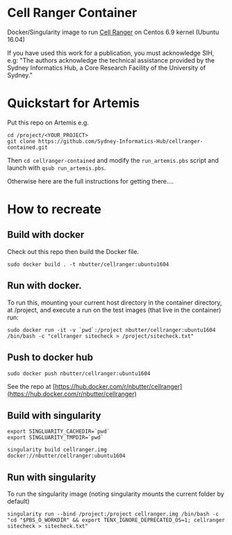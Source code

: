 # Cell Ranger Container

Docker/Singularity image to run [Cell Ranger](https://support.10xgenomics.com/single-cell-gene-expression/software/pipelines/latest/using/tutorial_in) on Centos 6.9 kernel (Ubuntu 16.04)


If you have used this work for a publication, you must acknowledge SIH, e.g: "The authors acknowledge the technical assistance provided by the Sydney Informatics Hub, a Core Research Facility of the University of Sydney."


# Quickstart for Artemis

Put this repo on Artemis e.g.

```
cd /project/<YOUR_PROJECT>
git clone https://github.com/Sydney-Informatics-Hub/cellranger-contained.git
```
Then `cd cellranger-contained` and modify the `run_artemis.pbs` script and launch with `qsub run_artemis.pbs`.

Otherwise here are the full instructions for getting there....


# How to recreate

## Build with docker
Check out this repo then build the Docker file.
```
sudo docker build . -t nbutter/cellranger:ubuntu1604
```

## Run with docker.
To run this, mounting your current host directory in the container directory, at /project, and execute a run on the test images (that live in the container) run:
```
sudo docker run -it -v `pwd`:/project nbutter/cellranger:ubuntu1604 /bin/bash -c "cellranger sitecheck > /project/sitecheck.txt"
```

## Push to docker hub
```
sudo docker push nbutter/cellranger:ubuntu1604
```

See the repo at [https://hub.docker.com/r/nbutter/cellranger](https://hub.docker.com/r/nbutter/cellranger)


## Build with singularity
```
export SINGLUARITY_CACHEDIR=`pwd`
export SINGLUARITY_TMPDIR=`pwd`

singularity build cellranger.img docker://nbutter/cellranger:ubuntu1604
```

## Run with singularity
To run the singularity image (noting singularity mounts the current folder by default)
```
singularity run --bind /project:/project cellranger.img /bin/bash -c "cd "$PBS_O_WORKDIR" && export TENX_IGNORE_DEPRECATED_OS=1; cellranger sitecheck > sitecheck.txt"
```
